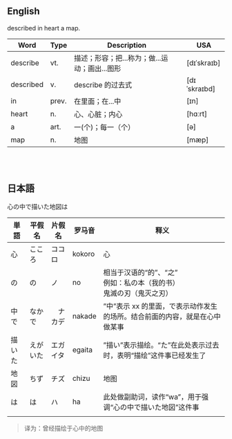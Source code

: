 ## English

described in heart a map.

| Word      | Type  | Description                                   | USA          |
| --------- | ----- | --------------------------------------------- | ------------ |
| describe  | vt.   | 描述；形容；把...称为；做...运动；画出...图形 | [dɪˈskraɪb]  |
| described | v.    | describe 的过去式                             | [dɪˈskraɪbd] |
| in        | prev. | 在里面；在...中                               | [ɪn]         |
| heart     | n.    | 心、心脏；内心                                  | [hɑːrt]      |
| a         | art.  | 一(个)；每一（个）                            | [ə]          |
| map       | n.    | 地图                                          | [mæp]        |

<br>
<br>

## 日本語

心の中で描いた地図は

| 単語   | 平假名   | 片假名   | 罗马音 | 释义                                                                        |
| ------ | -------- | -------- | ------ | --------------------------------------------------------------------------- |
| 心     | こころ   | ココロ   | kokoro | 心                                                                          |
| の     | の       | ノ       | no     | 相当于汉语的“的”、“之”</br>例如：私の本（我的书）</br> 鬼滅の刃（鬼灭之刃） |
| 中で   | なかで   | 　ナカデ | nakade | ”中”表示 xx 的里面，で表示动作发生的场所。结合前面的内容，就是在心中做某事  |
| 描いた | えがいた | エガイタ | egaita | ”描い”表示描绘。“た”在此处表示过去时，表明“描绘”这件事已经发生了            |
| 地図   | ちず     | チズ     | chizu  | 地图                                                                        |
| は     | は       | ハ       | ha     | 此处做副助词，读作“wa”，用于强调“心の中で描いた地図”这件事                  |
|        |

> 译为：曾经描绘于心中的地图
